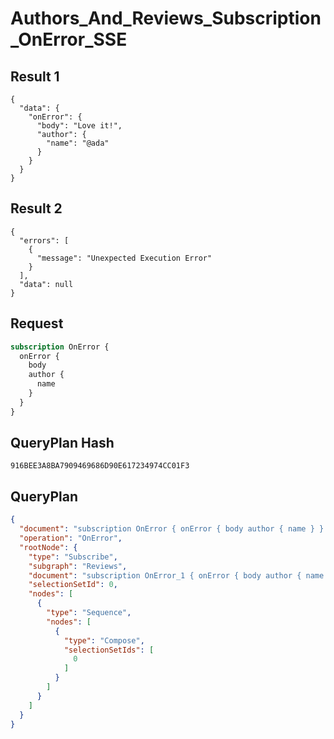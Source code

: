 # Authors_And_Reviews_Subscription_OnError_SSE

## Result 1

```text
{
  "data": {
    "onError": {
      "body": "Love it!",
      "author": {
        "name": "@ada"
      }
    }
  }
}
```

## Result 2

```text
{
  "errors": [
    {
      "message": "Unexpected Execution Error"
    }
  ],
  "data": null
}
```

## Request

```graphql
subscription OnError {
  onError {
    body
    author {
      name
    }
  }
}
```

## QueryPlan Hash

```text
916BEE3A8BA7909469686D90E617234974CC01F3
```

## QueryPlan

```json
{
  "document": "subscription OnError { onError { body author { name } } }",
  "operation": "OnError",
  "rootNode": {
    "type": "Subscribe",
    "subgraph": "Reviews",
    "document": "subscription OnError_1 { onError { body author { name } } }",
    "selectionSetId": 0,
    "nodes": [
      {
        "type": "Sequence",
        "nodes": [
          {
            "type": "Compose",
            "selectionSetIds": [
              0
            ]
          }
        ]
      }
    ]
  }
}
```

